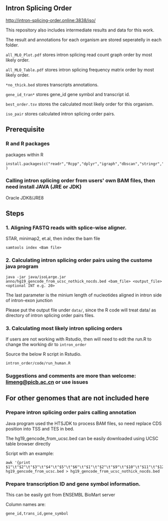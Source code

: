 ## Intron Splicing Order
http://intron-splicing-order.online:3838/iso/

This repository also includes intermediate results and data for this work. 

The result and annotations for each organism are stored seperatelly in each folder. 

 `all_MLO_Plot.pdf` stores intron splicing read count graph order by most likely order.
 
 `all_MLO_Table.pdf` stores intron splicing frequency matrix order by most likely order.
 
 `*no_thick.bed` stores transcripts annotations.
 
 `gene_id_tran*` stores gene_id gene symbol and transcript id.
 
 `best_order.tsv` stores the calculated most likely order for this organism. 
 
 `iso_pair` stores calculated intron splicing order pairs. 
 
## Prerequisite

### R and R packages

packages within R
```
install.packages(c("readr","Rcpp","dplyr","igraph","dbscan","stringr","gtools","rstudioapi","grid","gridExtra") )
```

### Calling intron splicing order from users' own BAM files, then need install JAVA (JRE or JDK)
Oracle JDK8/JRE8

## Steps

### 1. Aligning FASTQ reads with splice-wise aligner. 
STAR, minimap2, et.al, then index the bam file
```
samtools index <Bam file>
```

### 2. Calculating intron splicing order pairs using the custome java program
```
java -jar java/isoLarge.jar  anno/hg19_gencode_from_ucsc_nothick_nocds.bed <bam_file> <output_file> <optional INT e.g. 20>
```
The last parameter is the minium length of nucleotides aligned in intron side of intron-exon junction

Please put the output file under `data/`, since the R code will treat data/ as directory of intron splicing order pairs files. 

### 3. Calculating most likely intron splicing orders
If users are not working with Rstudio, then will need to edit the run.R to change the working dir to `intron_order`

Source the below R script in Rstudio.
```
intron_order/code/run_human.R
```
### Suggestions and comments are more than welcome:  limeng@picb.ac.cn or use issues



## For other genomes that are not included here

### Prepare intron splicing order pairs calling annotation

Java program used the HTSJDK to process BAM files, so need replace CDS position into TSS and TES in bed. 

The hg19_gencode_from_ucsc.bed can be easily downloaded using UCSC table browser directly

Script with an example:
```
awk '{print $1"\t"$2"\t"$3"\t"$4"\t"$5"\t"$6"\t"$1"\t"$2"\t"$9"\t"$10"\t"$11"\t"$12}' hg19_gencode_from_ucsc.bed > hg19_gencode_from_ucsc_nothick_nocds.bed
```


### Prepare transcription ID and gene symbol information.
This can be easily got from ENSEMBL BioMart server

Column names are:
```
gene_id,trans_id,gene_symbol
```
